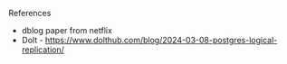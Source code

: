 References
* dblog paper from netflix
* Dolt - https://www.dolthub.com/blog/2024-03-08-postgres-logical-replication/
